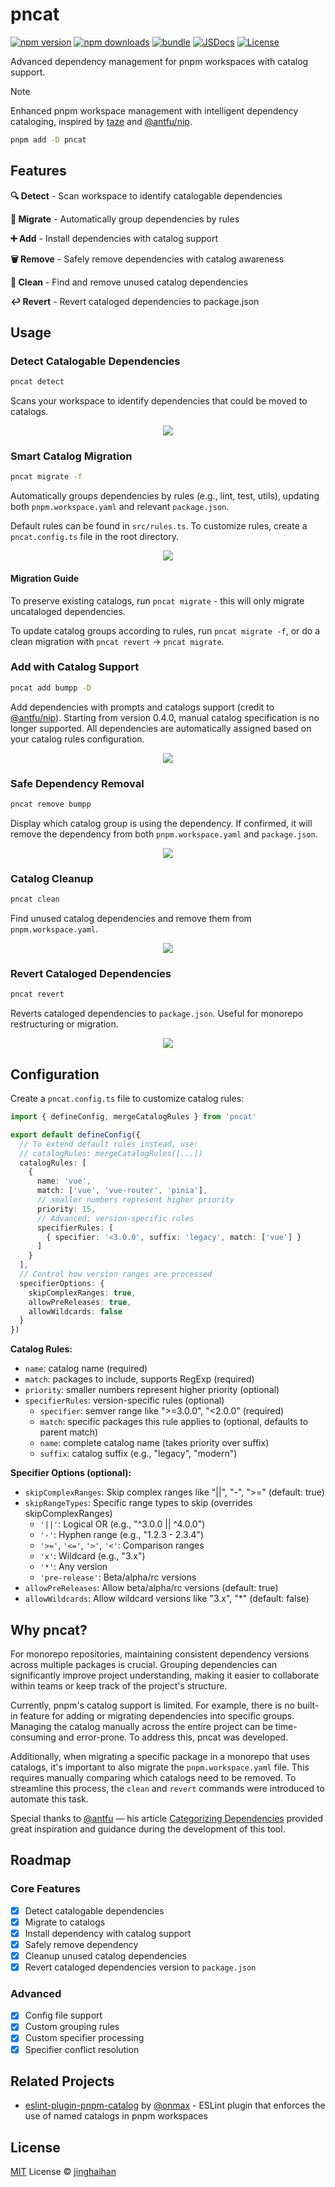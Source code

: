 # pncat

[![npm version][npm-version-src]][npm-version-href]
[![npm downloads][npm-downloads-src]][npm-downloads-href]
[![bundle][bundle-src]][bundle-href]
[![JSDocs][jsdocs-src]][jsdocs-href]
[![License][license-src]][license-href]

Advanced dependency management for pnpm workspaces with catalog support.

> [!NOTE]
> Enhanced pnpm workspace management with intelligent dependency cataloging, inspired by [taze](https://github.com/antfu-collective/taze) and [@antfu/nip](https://github.com/antfu/nip).

```bash
pnpm add -D pncat
```

## Features

**🔍 Detect** - Scan workspace to identify catalogable dependencies

**🚀 Migrate** - Automatically group dependencies by rules

**➕ Add** - Install dependencies with catalog support

**🗑️ Remove** - Safely remove dependencies with catalog awareness

**🧹 Clean** - Find and remove unused catalog dependencies

**↩️ Revert** - Revert cataloged dependencies to package.json

## Usage

### Detect Catalogable Dependencies

```bash
pncat detect
```

Scans your workspace to identify dependencies that could be moved to catalogs.

<p align='center'>
<img src='./assets/detect-r.png' />
</p>

### Smart Catalog Migration

```bash
pncat migrate -f
```

Automatically groups dependencies by rules (e.g., lint, test, utils), updating both `pnpm.workspace.yaml` and relevant `package.json`.

Default rules can be found in `src/rules.ts`. To customize rules, create a `pncat.config.ts` file in the root directory.

<p align='center'>
<img src='./assets/migrate-r.png' />
</p>

#### Migration Guide

To preserve existing catalogs, run `pncat migrate` - this will only migrate uncataloged dependencies.

To update catalog groups according to rules, run `pncat migrate -f`, or do a clean migration with `pncat revert` → `pncat migrate`.

### Add with Catalog Support

```bash
pncat add bumpp -D
```

Add dependencies with prompts and catalogs support (credit to [@antfu/nip](https://github.com/antfu/nip)). Starting from version 0.4.0, manual catalog specification is no longer supported. All dependencies are automatically assigned based on your catalog rules configuration.

<p align='center'>
<img src='./assets/add-r.png' />
</p>

### Safe Dependency Removal

```bash
pncat remove bumpp
```

Display which catalog group is using the dependency. If confirmed, it will remove the dependency from both `pnpm.workspace.yaml` and `package.json`.

<p align='center'>
<img src='./assets/remove-r.png' />
</p>

### Catalog Cleanup

```bash
pncat clean
```

Find unused catalog dependencies and remove them from `pnpm.workspace.yaml`.

<p align='center'>
<img src='./assets/clean-r.png' />
</p>

### Revert Cataloged Dependencies

```bash
pncat revert
```

Reverts cataloged dependencies to `package.json`. Useful for monorepo restructuring or migration.

<p align='center'>
<img src='./assets/revert-r.png' />
</p>

## Configuration

Create a `pncat.config.ts` file to customize catalog rules:

```ts
import { defineConfig, mergeCatalogRules } from 'pncat'

export default defineConfig({
  // To extend default rules instead, use:
  // catalogRules: mergeCatalogRules([...])
  catalogRules: [
    {
      name: 'vue',
      match: ['vue', 'vue-router', 'pinia'],
      // smaller numbers represent higher priority
      priority: 15,
      // Advanced: version-specific rules
      specifierRules: [
        { specifier: '<3.0.0', suffix: 'legacy', match: ['vue'] }
      ]
    }
  ],
  // Control how version ranges are processed
  specifierOptions: {
    skipComplexRanges: true,
    allowPreReleases: true,
    allowWildcards: false
  }
})
```

**Catalog Rules:**
- `name`: catalog name (required)
- `match`: packages to include, supports RegExp (required)
- `priority`: smaller numbers represent higher priority (optional)
- `specifierRules`: version-specific rules (optional)
  - `specifier`: semver range like ">=3.0.0", "<2.0.0" (required)
  - `match`: specific packages this rule applies to (optional, defaults to parent match)
  - `name`: complete catalog name (takes priority over suffix)
  - `suffix`: catalog suffix (e.g., "legacy", "modern")

**Specifier Options (optional):**
- `skipComplexRanges`: Skip complex ranges like "||", "-", ">=" (default: true)
- `skipRangeTypes`: Specific range types to skip (overrides skipComplexRanges)
  - `'||'`: Logical OR (e.g., "^3.0.0 || ^4.0.0")
  - `'-'`: Hyphen range (e.g., "1.2.3 - 2.3.4")
  - `'>='`, `'<='`, `'>'`, `'<'`: Comparison ranges
  - `'x'`: Wildcard (e.g., "3.x")
  - `'*'`: Any version
  - `'pre-release'`: Beta/alpha/rc versions
- `allowPreReleases`: Allow beta/alpha/rc versions (default: true)
- `allowWildcards`: Allow wildcard versions like "3.x", "*" (default: false)

## Why pncat?

For monorepo repositories, maintaining consistent dependency versions across multiple packages is crucial. Grouping dependencies can significantly improve project understanding, making it easier to collaborate within teams or keep track of the project's structure.

Currently, pnpm's catalog support is limited. For example, there is no built-in feature for adding or migrating dependencies into specific groups. Managing the catalog manually across the entire project can be time-consuming and error-prone. To address this, pncat was developed.

Additionally, when migrating a specific package in a monorepo that uses catalogs, it's important to also migrate the `pnpm.workspace.yaml` file. This requires manually comparing which catalogs need to be removed. To streamline this process, the `clean` and `revert` commands were introduced to automate this task.

Special thanks to [@antfu](https://github.com/antfu) — his article [Categorizing Dependencies](https://antfu.me/posts/categorize-deps) provided great inspiration and guidance during the development of this tool.

## Roadmap

### Core Features
- [x] Detect catalogable dependencies
- [x] Migrate to catalogs
- [x] Install dependency with catalog support
- [x] Safely remove dependency
- [x] Cleanup unused catalog dependencies
- [x] Revert cataloged dependencies version to `package.json`

### Advanced
- [x] Config file support
- [x] Custom grouping rules
- [x] Custom specifier processing
- [x] Specifier conflict resolution

## Related Projects

+ [eslint-plugin-pnpm-catalog](https://github.com/onmax/eslint-plugin-pnpm-catalog) by [@onmax](https://github.com/onmax) - ESLint plugin that enforces the use of named catalogs in pnpm workspaces

## License

[MIT](./LICENSE) License © [jinghaihan](https://github.com/jinghaihan)

<!-- Badges -->

[npm-version-src]: https://img.shields.io/npm/v/pncat?style=flat&colorA=080f12&colorB=1fa669
[npm-version-href]: https://npmjs.com/package/pncat
[npm-downloads-src]: https://img.shields.io/npm/dm/pncat?style=flat&colorA=080f12&colorB=1fa669
[npm-downloads-href]: https://npmjs.com/package/pncat
[bundle-src]: https://img.shields.io/bundlephobia/minzip/pncat?style=flat&colorA=080f12&colorB=1fa669&label=minzip
[bundle-href]: https://bundlephobia.com/result?p=pncat
[license-src]: https://img.shields.io/badge/license-MIT-blue.svg?style=flat&colorA=080f12&colorB=1fa669
[license-href]: https://github.com/jinghaihan/pncat/LICENSE
[jsdocs-src]: https://img.shields.io/badge/jsdocs-reference-080f12?style=flat&colorA=080f12&colorB=1fa669
[jsdocs-href]: https://www.jsdocs.io/package/pncat
